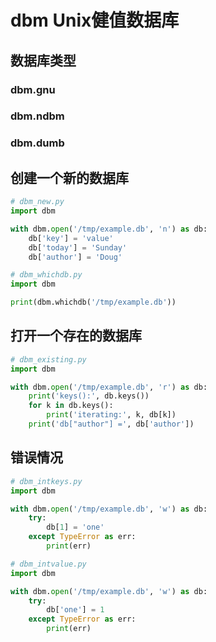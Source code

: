 # dbm Unix健值数据库

## 数据库类型


### dbm.gnu

### dbm.ndbm

### dbm.dumb


## 创建一个新的数据库

```python
# dbm_new.py
import dbm

with dbm.open('/tmp/example.db', 'n') as db:
    db['key'] = 'value'
    db['today'] = 'Sunday'
    db['author'] = 'Doug'
```

```python
# dbm_whichdb.py
import dbm

print(dbm.whichdb('/tmp/example.db'))
```


## 打开一个存在的数据库

```python
# dbm_existing.py
import dbm

with dbm.open('/tmp/example.db', 'r') as db:
    print('keys():', db.keys())
    for k in db.keys():
        print('iterating:', k, db[k])
    print('db["author"] =', db['author'])
```

## 错误情况

```python
# dbm_intkeys.py
import dbm

with dbm.open('/tmp/example.db', 'w') as db:
    try:
        db[1] = 'one'
    except TypeError as err:
        print(err)
```

```python
# dbm_intvalue.py
import dbm

with dbm.open('/tmp/example.db', 'w') as db:
    try:
        db['one'] = 1
    except TypeError as err:
        print(err)
```
